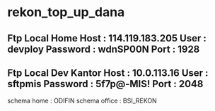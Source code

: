 # rekon_top_up_dana

Ftp Local Home
Host : 114.119.183.205
User : devploy
Password : wdnSP00N
Port : 1928
-----------------------

Ftp Local Dev Kantor
Host : 10.0.113.16
User : sftpmis
Password : 5f7p@-MIS!
Port : 2048
-----------------------

schema home   : ODIFIN
schema office : BSI_REKON
